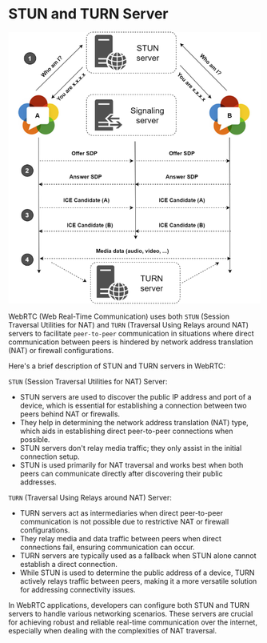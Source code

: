 # STUN and TURN Server

![p2pstunTurn](../images/p2p-stun-turn.png)

WebRTC (Web Real-Time Communication) uses both `STUN` (Session Traversal Utilities for NAT) and `TURN` (Traversal Using Relays around NAT) servers to facilitate `peer-to-peer` communication in situations where direct communication between peers is hindered by network address translation (NAT) or firewall configurations.

Here's a brief description of STUN and TURN servers in WebRTC:

`STUN` (Session Traversal Utilities for NAT) Server:

- STUN servers are used to discover the public IP address and port of a device, which is essential for establishing a connection between two peers behind NAT or firewalls.
- They help in determining the network address translation (NAT) type, which aids in establishing direct peer-to-peer connections when possible.
- STUN servers don't relay media traffic; they only assist in the initial connection setup.
- STUN is used primarily for NAT traversal and works best when both peers can communicate directly after discovering their public addresses.

`TURN` (Traversal Using Relays around NAT) Server:

- TURN servers act as intermediaries when direct peer-to-peer communication is not possible due to restrictive NAT or firewall configurations.
- They relay media and data traffic between peers when direct connections fail, ensuring communication can occur.
- TURN servers are typically used as a fallback when STUN alone cannot establish a direct connection.
- While STUN is used to determine the public address of a device, TURN actively relays traffic between peers, making it a more versatile solution for addressing connectivity issues.

In WebRTC applications, developers can configure both STUN and TURN servers to handle various networking scenarios. These servers are crucial for achieving robust and reliable real-time communication over the internet, especially when dealing with the complexities of NAT traversal.
